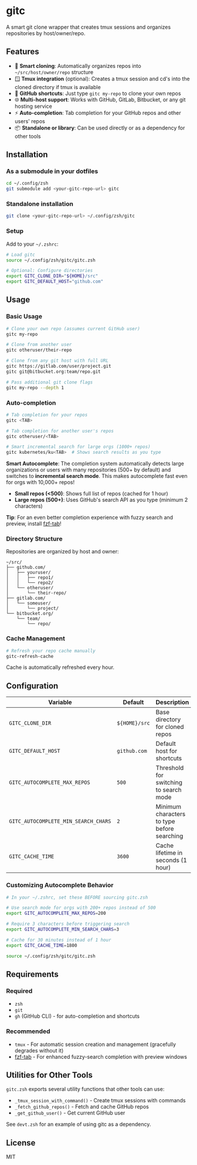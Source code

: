 # gitc

A smart git clone wrapper that creates tmux sessions and organizes repositories by host/owner/repo.

## Features

- 🚀 **Smart cloning**: Automatically organizes repos into `~/src/host/owner/repo` structure
- 🪟 **Tmux integration** (optional): Creates a tmux session and cd's into the cloned directory if tmux is available
- 🎯 **GitHub shortcuts**: Just type `gitc my-repo` to clone your own repos
- 🌐 **Multi-host support**: Works with GitHub, GitLab, Bitbucket, or any git hosting service
- ⚡ **Auto-completion**: Tab completion for your GitHub repos and other users' repos
- 📦 **Standalone or library**: Can be used directly or as a dependency for other tools

## Installation

### As a submodule in your dotfiles

```bash
cd ~/.config/zsh
git submodule add <your-gitc-repo-url> gitc
```

### Standalone installation

```bash
git clone <your-gitc-repo-url> ~/.config/zsh/gitc
```

### Setup

Add to your `~/.zshrc`:

```zsh
# Load gitc
source ~/.config/zsh/gitc/gitc.zsh

# Optional: Configure directories
export GITC_CLONE_DIR="${HOME}/src"
export GITC_DEFAULT_HOST="github.com"
```

## Usage

### Basic Usage

```bash
# Clone your own repo (assumes current GitHub user)
gitc my-repo

# Clone from another user
gitc otheruser/their-repo

# Clone from any git host with full URL
gitc https://gitlab.com/user/project.git
gitc git@bitbucket.org:team/repo.git

# Pass additional git clone flags
gitc my-repo --depth 1
```

### Auto-completion

```bash
# Tab completion for your repos
gitc <TAB>

# Tab completion for another user's repos
gitc otheruser/<TAB>

# Smart incremental search for large orgs (1000+ repos)
gitc kubernetes/ku<TAB>  # Shows search results as you type
```

**Smart Autocomplete**: The completion system automatically detects large organizations or users with many repositories (500+ by default) and switches to **incremental search mode**. This makes autocomplete fast even for orgs with 10,000+ repos!

- **Small repos (<500)**: Shows full list of repos (cached for 1 hour)
- **Large repos (500+)**: Uses GitHub's search API as you type (minimum 2 characters)

**Tip**: For an even better completion experience with fuzzy search and preview, install [fzf-tab](https://github.com/Aloxaf/fzf-tab)!

### Directory Structure

Repositories are organized by host and owner:

```
~/src/
├── github.com/
│   ├── youruser/
│   │   ├── repo1/
│   │   └── repo2/
│   └── otheruser/
│       └── their-repo/
├── gitlab.com/
│   └── someuser/
│       └── project/
└── bitbucket.org/
    └── team/
        └── repo/
```

### Cache Management

```bash
# Refresh your repo cache manually
gitc-refresh-cache
```

Cache is automatically refreshed every hour.

## Configuration

| Variable | Default | Description |
|----------|---------|-------------|
| `GITC_CLONE_DIR` | `${HOME}/src` | Base directory for cloned repos |
| `GITC_DEFAULT_HOST` | `github.com` | Default host for shortcuts |
| `GITC_AUTOCOMPLETE_MAX_REPOS` | `500` | Threshold for switching to search mode |
| `GITC_AUTOCOMPLETE_MIN_SEARCH_CHARS` | `2` | Minimum characters to type before searching |
| `GITC_CACHE_TIME` | `3600` | Cache lifetime in seconds (1 hour) |

### Customizing Autocomplete Behavior

```zsh
# In your ~/.zshrc, set these BEFORE sourcing gitc.zsh

# Use search mode for orgs with 200+ repos instead of 500
export GITC_AUTOCOMPLETE_MAX_REPOS=200

# Require 3 characters before triggering search
export GITC_AUTOCOMPLETE_MIN_SEARCH_CHARS=3

# Cache for 30 minutes instead of 1 hour
export GITC_CACHE_TIME=1800

source ~/.config/zsh/gitc/gitc.zsh
```

## Requirements

### Required
- `zsh`
- `git`
- `gh` (GitHub CLI) - for auto-completion and shortcuts

### Recommended
- `tmux` - For automatic session creation and management (gracefully degrades without it)
- [fzf-tab](https://github.com/Aloxaf/fzf-tab) - For enhanced fuzzy-search completion with preview windows

## Utilities for Other Tools

`gitc.zsh` exports several utility functions that other tools can use:

- `_tmux_session_with_command()` - Create tmux sessions with commands
- `_fetch_github_repos()` - Fetch and cache GitHub repos
- `_get_github_user()` - Get current GitHub user

See `devt.zsh` for an example of using gitc as a dependency.

## License

MIT

